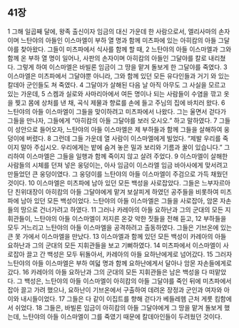 ## 41장
1 그해 일곱째 달에, 왕족 출신이자 임금의 대신 가운데 한 사람으로서, 엘리사마의 손자이며 느탄야의 아들인 이스마엘이 부하 열 명과 함께 미츠파에 있는 아히캄의 아들 그달야를 찾아왔다. 그들이 미츠파에서 식사를 함께 할 때,
2 느탄야의 아들 이스마엘과 그와 함께 온 부하 열 명이 일어나, 사판의 손자이며 아히캄의 아들인 그달야를 칼로 내리쳤다. 그렇게 하여 이스마엘은 바빌론 임금이 그 땅을 맡겨 돌보게 한 그달야를 죽였다.
3 이스마엘은 미츠파에서 그달야뿐 아니라, 그와 함께 있던 모든 유다인들과 거기 와 있는 칼데아 군인들도 쳐 죽였다.
4 그달야가 살해된 다음 날 아직 아무도 그 사실을 모르고 있는 가운데,
5 스켐과 실로와 사마리아에서 여든 명이나 되는 사람들이 수염을 깎고 옷을 찢고 몸에 상처를 낸 채, 곡식 제물과 향료를 손에 들고 주님의 집에 바치러 왔다.
6 느탄야의 아들 이스마엘이 그들을 맞이하려고 미츠파에서 나왔다. 그는 울면서 걷다가 그들을 만나자, 그들에게 “아히캄의 아들 그달야를 보러 오시오.” 하고 말하였다.
7 그들이 성안으로 들어오자, 느탄야의 아들 이스마엘은 제 부하들과 함께 그들을 살해하여 웅덩이에 버렸다.
8 그런데 그들 가운데 열 사람이 이스마엘에게 빌었다. “제발 우리를 죽이지 말아 주십시오. 우리에게는 밭에 숨겨 놓은 밀과 보리와 기름과 꿀이 있습니다.” 그리하여 이스마엘은 그들을 일행과 함께 죽이지 않고 살려 주었다.
9 이스마엘이 살해한 사람들의 시체를 던져 넣은 웅덩이는, 아사 임금이 이스라엘 임금 바아사에게 맞서려고 만들었던 큰 웅덩이였다. 그 웅덩이를 느탄야의 아들 이스마엘이 주검으로 가득 채웠던 것이다.
10 이스마엘은 미츠파에 남아 있던 모든 백성을 사로잡았다. 그들은 느부자르아단 친위대장이 아히캄의 아들 그달야에게 맡겨 보살피게 하였던 공주들을 비롯하여 미츠파에 남아 있던 모든 백성이었다. 느탄야의 아들 이스마엘은 그들을 사로잡아, 암몬 자손들의 땅으로 건너가려고 하였다.
11 그러나 카레아의 아들 요하난과 그의 군대의 모든 지휘관들이, 느탄야의 아들 이스마엘이 저지른 온갖 악한 짓들을 전해 듣고,
12 부하들을 모두 거느리고 느탄야의 아들 이스마엘을 공격하려고 출동하였다. 그들은 기브온에 있는 큰 못 가에서 이스마엘을 만났다.
13 이스마엘과 함께 있던 모든 백성이 카레아의 아들 요하난과 그의 군대의 모든 지휘관들을 보고 기뻐하였다.
14 미츠파에서 이스마엘이 사로잡아 끌고 간 백성은 모두 뒤돌아서, 카레아의 아들 요하난에게로 넘어갔다.
15 그러자 느탄야의 아들 이스마엘은 부하 여덟 명과 함께 요하난에게서 달아나 암몬 자손들에게로 갔다.
16 카레아의 아들 요하난과 그의 군대의 모든 지휘관들은 남은 백성을 다 떠맡았다. 그 백성은, 느탄야의 아들 이스마엘이 아히캄의 아들 그달야를 죽인 뒤에 미츠파에서 잡아 끌고 가려 했으나, 요하난이 기브온에서 구출하여 데려온 장정과 군인과 여자와 아이와 내시들이었다.
17 그들은 다 같이 이집트를 향해 걷다가 베들레헴 근처 게룻 킴함에서 쉬었다.
18 그들은, 바빌론 임금이 아히캄의 아들 그달야에게 그 땅을 맡겨 돌보게 했는데, 느탄야의 아들 이스마엘이 그를 죽였기 때문에 칼데아인들이 두려웠던 것이다.
